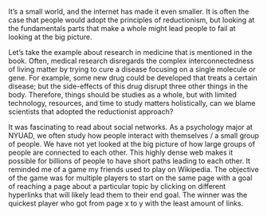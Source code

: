 It’s a small world, and the internet has made it even smaller. It is often the case that
people would adopt the principles of reductionism, but looking at the fundamentals parts
that make a whole might lead people to fail at looking at the big picture.

Let’s take the example about research in medicine that is mentioned in the book. Often,
medical research disregards the complex interconnectedness of living matter by trying
to cure a disease focusing on a single molecule or gene. For example, some new drug
could be developed that treats a certain disease; but the side-effects of this drug disrupt
three other things in the body. Therefore, things should be studies as a whole, but with
limited technology, resources, and time to study matters holistically, can we blame
scientists that adopted the reductionist approach?

It was fascinating to read about social networks. As a psychology major at NYUAD, we
often study how people interact with themselves / a small group of people. We have not
yet looked at the big picture of how large groups of people are connected to each other.
This highly dense web makes it possible for billions of people to have short paths
leading to each other. It reminded me of a game my friends used to play on Wikipedia.
The objective of the game was for multiple players to start on the same page with a goal
of reaching a page about a particular topic by clicking on different hyperlinks that will
likely lead them to their end goal. The winner was the quickest player who got from
page x to y with the least amount of links.
